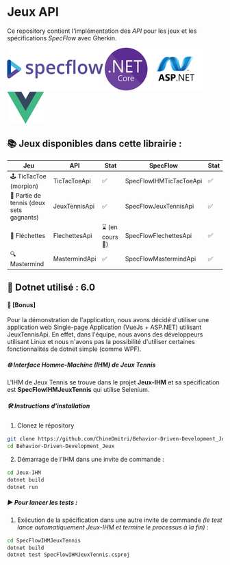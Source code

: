 # Jeux API

Ce repository contient l'implémentation des *API* pour les jeux et les spécifications *SpecFlow* avec Gherkin.

<img src="./assets/img/specflow.png" height="100" /> <img src="./assets/img/dotnet.jpeg" height="100" /><img src="./assets/img/aspnet.png" height="100" /> <img src="./assets/img/vuejs.png" height="75" /> 

## 📚 Jeux disponibles dans cette librairie :

| Jeu                                     | API                | Stat                  | SpecFlow                       | Stat |
|-----------------------------------------|--------------------|-----------------------|--------------------------------|------|
| 🕹️ TicTacToe (morpion)                 | TicTacToeApi       | ✅                     | SpecFlowIHMTicTacToeApi        | ✅   |
| 🎾 Partie de tennis (deux sets gagnants) | JeuxTennisApi      | ✅                     | SpecFlowJeuxTennisApi          | ✅   |
| 🎯 Fléchettes                           | FlechettesApi      | ⌛ (en cours 🔨)       | SpecFlowFlechettesApi          | ✅   |
| 🔍 Mastermind                           | MastermindApi      | ✅                     | SpecFlowMastermindApi          | ✅   |

## 🚀 Dotnet utilisé : 6.0


#### 🎁 [Bonus]
Pour la démonstration de l'application, nous avons décidé d'utiliser une application web Single-page Application (VueJs + ASP.NET) utilisant JeuxTennisApi. En effet, dans l'équipe, nous avons des développeurs utilisant Linux et nous n'avons pas la possibilité d'utiliser certaines fonctionnalités de dotnet simple (comme WPF).

##### 🌐 Interface Homme-Machine (IHM) de Jeux Tennis
L'IHM de Jeux Tennis se trouve dans le projet **Jeux-IHM** et sa spécification est **SpecFlowIHMJeuxTennis** qui utilise Selenium.

##### 🛠️ Instructions d'installation
1. Clonez le répository
```bash
git clone https://github.com/ChineDmitri/Behavior-Driven-Development_Jeux
cd Behavior-Driven-Development_Jeux
```
2. Démarrage de l'IHM dans une invite de commande :
```bash
cd Jeux-IHM
dotnet build
dotnet run
```

##### ▶️ Pour lancer les tests :
1. Exécution de la spécification dans une autre invite de commande *(le test lance automatiquement Jeux-IHM et termine le processus à la fin)* :
```bash
cd SpecFlowIHMJeuxTennis 
dotnet build 
dotnet test SpecFlowIHMJeuxTennis.csproj
```

